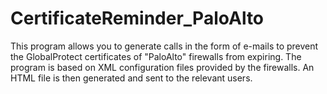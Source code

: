 # CertificateReminder_PaloAlto

This program allows you to generate calls in the form of e-mails to prevent the GlobalProtect certificates of "PaloAlto" firewalls from expiring. 
The program is based on XML configuration files provided by the firewalls. An HTML file is then generated and sent to the relevant users.
